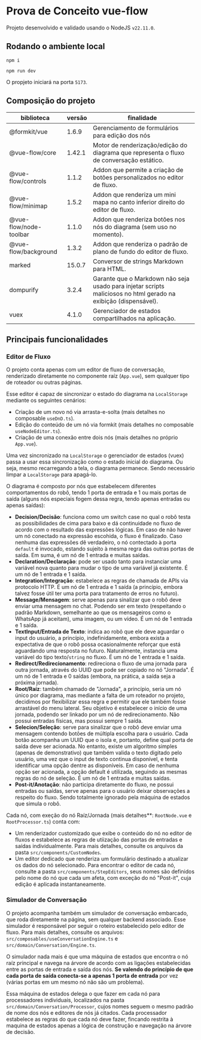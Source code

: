 # Prova de Conceito vue-flow
Projeto desenvolvido e validado usando o NodeJS `v22.11.0`.

## Rodando o ambiente local
```shell
npm i
```

```shell
npm run dev
```

O propjeto iniciará na porta `5173`.

## Composição do projeto
biblioteca | versão | finalidade
---|---|---
@formkit/vue | 1.6.9 | Gerenciamento de formulários para edição dos nós
@vue-flow/core | 1.42.1 | Motor de renderização/edição do diagrama que representa o fluxo de conversação estático.
@vue-flow/controls | 1.1.2 | Addon que permite a criação de botões personalizados no editor de fluxo.
@vue-flow/minimap | 1.5.2 | Addon que renderiza um mini mapa no canto inferior direito do editor de fluxo.
@vue-flow/node-toolbar | 1.1.0 | Addon que renderiza botões nos nós do diagrama (sem uso no momento).
@vue-flow/background | 1.3.2 | Addon que renderiza o padrão de plano de fundo do editor de fluxo.
marked | 15.0.7 | Conversor de strings Markdown para HTML.
dompurify | 3.2.4 | Garante que o Markdown não seja usado para injetar scripts maliciosos no html gerado na exibição (dispensável).
vuex | 4.1.0 | Gerenciador de estados compartilhados na aplicação.

## Principais funcionalidades
### Editor de Fluxo
O projeto conta apenas com um editor de fluxo de conversação, renderizado diretamente no componente raíz (`App.vue`), sem qualquer tipo de roteador ou outras páginas.

Esse editor é capaz de sincronizar o estado do diagrama na `LocalStorage` mediante os seguintes cenários:
- Criação de um novo nó via arrasta-e-solta (mais detalhes no composable `useDnD.ts`).
- Edição do conteúdo de um nó via formkit (mais detalhes no composable `useNodeEditor.ts`).
- Criação de uma conexão entre dois nós (mais detalhes no próprio `App.vue`).

Uma vez sincronizado na `LocalStorage` o gerenciador de estados (vuex) passa a usar essa sincronização como o estado inicial do diagrama. Ou seja, mesmo recarregando a tela, o diagrama permanece. Sendo necessário limpar a `LocalStorage` para apagá-lo.

O diagrama é composto por nós que estabelecem diferentes comportamentos do robô, tendo 1 porta de entrada e 1 ou mais portas de saída (alguns nós especiais fogem dessa regra, tendo apenas entradas ou apenas saídas):
- **Decision/Decisão**: funciona como um switch case no qual o robô testa as possibilidades de cima para baixo e dá continuidade no fluxo de acordo com o resultado das expressões lógicas. Em caso de não haver um nó conectado na expressão escohida, o fluxo é finalizado. Caso nenhuma das expressões dê verdadeiro, o nó contectado à porta `default` é invocado, estando sujeito à mesma regra das outras portas de saída. Em suma, é um nó de 1 entrada e muitas saídas.
- **Declaration/Declaração**: pode ser usado tanto para instanciar uma variável nova quanto para mudar o tipo de uma variável já existente. É um nó de 1 entrada e 1 saída.
- **Integration/Integração**: estabelece as regras de chamada de APIs via protocolo HTTP. É um nó de 1 entrada e 1 saída (a princípio, embora talvez fosse útil ter uma porta para tratamento de erros no futuro).
- **Message/Mensagem**: serve apenas para sinalizar que o robô deve enviar uma mensagem no chat. Podendo ser em texto (respeitando o padrão Markdown, semelhante ao que os mensageiros como o WhatsApp já aceitam), uma imagem, ou um vídeo. É um nó de 1 entrada e 1 saída.
- **TextInput/Entrada de Texto**: indica ao robô que ele deve aguardar o input do usuário, a princípio, indefinidamente, embora exista a expectativa de que o robô possa ocasionalmente reforçar que está aguardando uma resposta no futuro. Naturalmente, instancia uma variável do tipo texto/`string` no fluxo. É um nó de 1 entrada e 1 saída.
- **Redirect/Redirecionamento**: redireciona o fluxo de uma jornada para outra jornada, através do UUID que pode ser copiado no nó "Jornada". É um nó de 1 entrada e 0 saídas (embora, na prática, a saída seja a próxima jornada).
- **Root/Raíz**: também chamado de "Jornada", a princípio, seria um nó único por diagrama, mas mediante a falta de um roteador no projeto, decidimos por flexibilizar essa regra e permitir que ele também fosse arrastável do menu lateral. Seu objetivo é estabelecer o início de uma jornada, podendo ser linkado por um nó de redirecionamento. Não possui entradas físicas, mas possui sempre 1 saída.
- **Selecion/Seleção**: serve para sinalizar que o robô deve enviar uma mensagem contendo botões de múltipla escolha para o usuário. Cada botão acompanha um UUID que o isola e, portanto, define qual porta de saída deve ser acionada. No entanto, existe um algoritmo simples (apenas de demonstrativo) que também valida o texto digitado pelo usuário, uma vez que o input de texto continua disponível, e tenta identificar uma opção dentre as disponíveis. Em caso de nenhuma opção ser acionada, a opção default é utilizada, seguindo as mesmas regras do nó de seleção. É um nó de 1 entrada e muitas saídas.
- **Post-it/Anotação**: não participa diretamente do fluxo, ne possui entradas ou saídas, serve apenas para o usuário deixar observações a respeito do fluxo. Sendo totalmente ignorado pela máquina de estados que simula o robô.

Cada nó, com exeção do nó Raíz/Jornada (mais detalhes**: `RootNode.vue` e `RootProcessor.ts`) conta com:
- Um renderizador customizado que exibe o conteúdo do nó no editor de fluxos e estabelece as regras de utiização das portas de entradas e saídas individualmente. Para mais detalhes, consulte os arquivos da pasta `src/components/CustomNodes`.
- Um editor dedicado que renderiza um formulário destinado a atualizar os dados do nó selecionado. Para encontrar o editor de cada nó, consulte a pasta `src/components/StepEditors`, seus nomes são definidos pelo nome do nó que cada um afeta, com exceção do nó "Post-it", cuja edição é aplicada instantaneamente.

### Simulador de Conversação
O projeto acompanha também um simulador de conversação embarcado, que roda diretamente na página, sem qualquer backend associado. Esse simulador é responsável por seguir o roteiro estabelecido pelo editor de fluxo. Para mais detalhes, consulte os arquivos: `src/composables/useConversationEngine.ts` e `src/domain/Conversation/Engine.ts`.

O simulador nada mais é que uma máquina de estados que encontra o nó raíz principal e navega na árvore de acordo com as ligações estabelecidas entre as portas de entrada e saída dos nós. **Se valendo do princípio de que cada porta de saída conecta-se a apenas 1 porta de entrada** por vez (várias portas em um mesmo nó não são um problema).

Essa máquina de estados delega o que fazer em cada nó para processadores individuais, localizados na pasta `src/domain/Conversation/Processor`, cujos nomes seguem o mesmo padrão de nome dos nós e editores de nós já citados. Cada processador estabelece as regras do que cada nó deve fazer, fincando restrita à maquina de estados apenas a lógica de construção e navegação na árvore de decisão.
